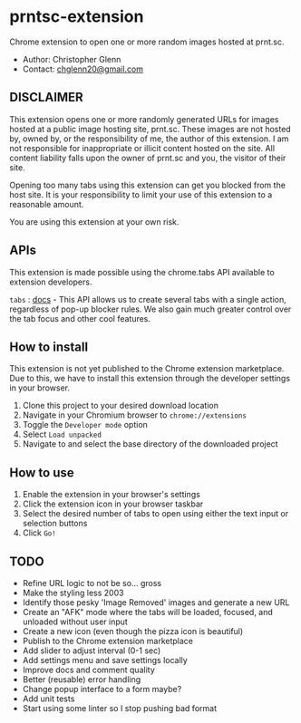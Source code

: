 # prntsc-extension
Chrome extension to open one or more random images hosted at prnt.sc.

- Author: Christopher Glenn
- Contact: chglenn20@gmail.com

## DISCLAIMER
This extension opens one or more randomly generated URLs for images hosted at a public image hosting site, prnt.sc. These images are not hosted by, owned by, or the responsibility of me, the author of this extension. I am not responsible for inappropriate or illicit content hosted on the site. All content liability falls upon the owner of prnt.sc and you, the visitor of their site. 

Opening too many tabs using this extension can get you blocked from the host site. It is your responsibility to limit your use of this extension to a reasonable amount. 

You are using this extension at your own risk. 

## APIs
This extension is made possible using the chrome.tabs API available to extension developers. 

`tabs` : [docs](https://developer.chrome.com/docs/extensions/reference/tabs/) - This API allows us to create several tabs with a single action, regardless of pop-up blocker rules. We also gain much greater control over the tab focus and other cool features.

## How to install
This extension is not yet published to the Chrome extension marketplace. Due to this, we have to install this extension through the developer settings in your browser. 

1. Clone this project to your desired download location
1. Navigate in your Chromium browser to `chrome://extensions`
1. Toggle the `Developer mode` option
1. Select `Load unpacked` 
1. Navigate to and select the base directory of the downloaded project

## How to use
1. Enable the extension in your browser's settings
1. Click the extension icon in your browser taskbar
1. Select the desired number of tabs to open using either the text input or selection buttons
1. Click `Go!`

## TODO
- Refine URL logic to not be so... gross
- Make the styling less 2003
- Identify those pesky 'Image Removed' images and generate a new URL
- Create an "AFK" mode where the tabs will be loaded, focused, and unloaded without user input
- Create a new icon (even though the pizza icon is beautiful)
- Publish to the Chrome extension marketplace
- Add slider to adjust interval (0-1 sec)
- Add settings menu and save settings locally
- Improve docs and comment quality
- Better (reusable) error handling
- Change popup interface to a form maybe?
- Add unit tests
- Start using some linter so I stop pushing bad format
